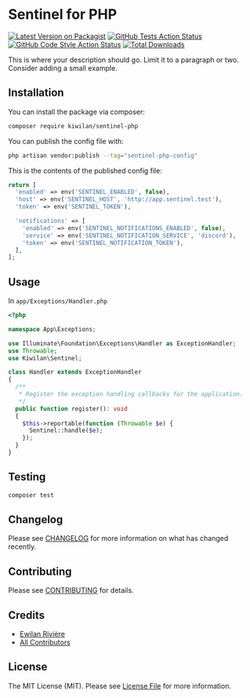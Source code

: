 # Sentinel for PHP

[![Latest Version on Packagist](https://img.shields.io/packagist/v/kiwilan/sentinel-php.svg?style=flat-square)](https://packagist.org/packages/kiwilan/sentinel-php)
[![GitHub Tests Action Status](https://img.shields.io/github/actions/workflow/status/kiwilan/sentinel-php/run-tests.yml?branch=main&label=tests&style=flat-square)](https://github.com/kiwilan/sentinel-php/actions?query=workflow%3Arun-tests+branch%3Amain)
[![GitHub Code Style Action Status](https://img.shields.io/github/actions/workflow/status/kiwilan/sentinel-php/fix-php-code-style-issues.yml?branch=main&label=code%20style&style=flat-square)](https://github.com/kiwilan/sentinel-php/actions?query=workflow%3A"Fix+PHP+code+style+issues"+branch%3Amain)
[![Total Downloads](https://img.shields.io/packagist/dt/kiwilan/sentinel-php.svg?style=flat-square)](https://packagist.org/packages/kiwilan/sentinel-php)

This is where your description should go. Limit it to a paragraph or two. Consider adding a small example.

## Installation

You can install the package via composer:

```bash
composer require kiwilan/sentinel-php
```

You can publish the config file with:

```bash
php artisan vendor:publish --tag="sentinel-php-config"
```

This is the contents of the published config file:

```php
return [
  'enabled' => env('SENTINEL_ENABLED', false),
  'host' => env('SENTINEL_HOST', 'http://app.sentinel.test'),
  'token' => env('SENTINEL_TOKEN'),

  'notifications' => [
    'enabled' => env('SENTINEL_NOTIFICATIONS_ENABLED', false),
    'service' => env('SENTINEL_NOTIFICATION_SERVICE', 'discord'),
    'token' => env('SENTINEL_NOTIFICATION_TOKEN'),
  ],
];
```

## Usage

In `app/Exceptions/Handler.php`

```php
<?php

namespace App\Exceptions;

use Illuminate\Foundation\Exceptions\Handler as ExceptionHandler;
use Throwable;
use Kiwilan\Sentinel;

class Handler extends ExceptionHandler
{
  /**
   * Register the exception handling callbacks for the application.
   */
  public function register(): void
  {
    $this->reportable(function (Throwable $e) {
      Sentinel::handle($e);
    });
  }
}
```

## Testing

```bash
composer test
```

## Changelog

Please see [CHANGELOG](CHANGELOG.md) for more information on what has changed recently.

## Contributing

Please see [CONTRIBUTING](CONTRIBUTING.md) for details.

## Credits

-   [Ewilan Rivière](https://github.com/kiwilan)
-   [All Contributors](../../contributors)

## License

The MIT License (MIT). Please see [License File](LICENSE.md) for more information.
